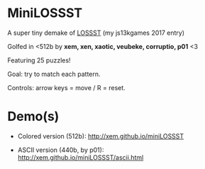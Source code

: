 MiniLOSSST
===

A super tiny demake of [LOSSST](http://js13kgames.com/entries/lossst) (my js13kgames 2017 entry)

Golfed in <512b by **xem, xen, xaotic, veubeke, corruptio, p01** <3

Featuring 25 puzzles!

Goal: try to match each pattern.

Controls: arrow keys = move / R = reset.

Demo(s)
====

- Colored version (512b): http://xem.github.io/miniLOSSST

- ASCII version (440b, by p01): http://xem.github.io/miniLOSSST/ascii.html